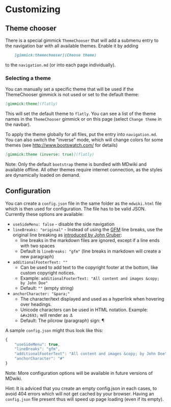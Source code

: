 # Customizing

## Theme chooser

There is a special gimmick `ThemeChooser` that will add a submenu entry to the navigation bar with all available themes. Enable it by adding

```md
    [gimmick:themechooser](Choose theme)
```

to the `navigation.md` (or into each page individually).

### Selecting a theme

You can manually set a specific theme that will be used if the ThemeChooser gimmick is not used or set to the default theme:

```md
[gimmick:theme](flatly)
```

This will set the default theme to `flatly`. You can see a list of the theme names in the `ThemeChooser` gimmick or on this page (select `Change theme` in the navbar).

To apply the theme globally for all files, put the entry into `navigation.md`. You can also switch the "inverse" mode, which will change colors for some themes (see <http://www.bootswatch.com/> for details)

```md
[gimmick:theme (inverse: true)](flatly)
```

Note: Only the default `bootstrap` theme is bundled with MDwiki and available offline. All other themes require internet connection, as the styles are dynamically loaded on demand.

## Configuration

You can create a `config.json` file in the same folder as the `mdwiki.html` file which is then used for configuration. The file has to be valid JSON. Currently these options are available:

* `useSideMenu: false` - disable the side navigation
* `lineBreaks: "original"` - Instead of using the [GFM] line breaks, use the original line breaking as [introduced by John Gruber][DaringFireball]:
  * line breaks in the markdown files are ignored, except if a line ends with two spaces
  * Default is `lineBreaks: "gfm"` (line breaks in markdown will create a new paragraph)
* `additionalFooterText: ""`
  * Can be used to add text to the copyright footer at the bottom, like custom copyright notices.
  * Example: `additionalFooterText: "All content and images &copy; by John Doe"`
  * Default: `""` (empty string)
* `anchorCharacter: "&para;"`
  * The character/text displayed and used as a hyperlink when hovering over headings.
  * Unicode characters can be used in HTML notation. Example: `&#x2693;` will render as &#x2693;
  * Default: The pilcrow (paragraph) sign: &para;

A sample `config.json` might thus look like this:

```javascript
{
    "useSideMenu": true,
    "lineBreaks": "gfm",
    "additionalFooterText": "All content and images &copy; by John Doe",
    "anchorCharacter": "#"
}
```

Note: More configuration options will be available in future versions of MDwiki.

Hint: It is adviced that you create an empty config.json in each cases, to avoid 404 errors which will not get cached by your browser. Having an `config.json` file present thus will speed up page loading (even if its empty).

  [GFM]: https://help.github.com/articles/github-flavored-markdown
  [DaringFireball]: http://daringfireball.net/projects/markdown/
